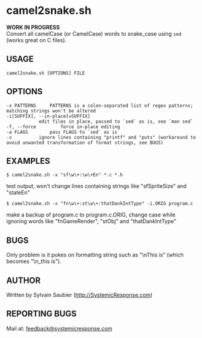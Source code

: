 # camel2snake.sh
__WORK IN PROGRESS__  
Convert all camelCase (or CamelCase) words to snake_case using `sed` (works great on C files).

## USAGE
	camel2snake.sh [OPTIONS] FILE

## OPTIONS
	-x PATTERNS		PATTERNS is a colon-separated list of regex patterns; matching strings won't be altered
	-i[SUFFIX], --in-place[=SUFFIX]
				edit files in place, passed to `sed` as is, see `man sed`
	-f, --force 		force in-place editing
	-a FLAGS		pass FLAGS to `sed` as is
	-s			ignore lines containing "printf" and "puts" (workaround to avoid unwanted transformation of format strings, see BUGS)

## EXAMPLES
	$ camel2snake.sh -x "sf\w\+:\w\+En" *.c *.h
test output, won't change lines containing strings like \"sfSpriteSize\" and \"stateEn\"

	$ camel2snake.sh -x "fn\w\+:st\w\+:thatDankIntType" -i.ORIG program.c
make a backup of program.c to program.c.ORIG, change case while ignoring words like \"fnGameRender\", \"stObj\" and \"thatDankIntType\"

## BUGS
Only problem is it pokes on formatting string such as "\nThis is" (which becomes \"\n_this is\").

## AUTHOR
Written by Sylvain Saubier (<http://SystemicResponse.com>)

## REPORTING BUGS
Mail at: <feedback@systemicresponse.com>
